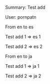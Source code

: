 Summary: Test add

User: pornpatn



From en to es

Test add 1 => es 1

Test add 2 => es 2



From en to ja

Test add 1 => ja 1

Test add 2 => ja 2



